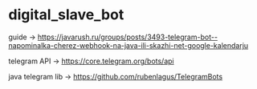# digital_slave_bot
guide -> https://javarush.ru/groups/posts/3493-telegram-bot--napominalka-cherez-webhook-na-java-ili-skazhi-net-google-kalendarju

telegram API -> https://core.telegram.org/bots/api

java telegram lib -> https://github.com/rubenlagus/TelegramBots
